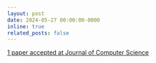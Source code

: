 ```yaml
---
layout: post
date: 2024-05-27 00:00:00-0000
inline: true
related_posts: false
---
```


[1 paper accepted at Journal of Computer Science](https://thescipub.com/abstract/jcssp.2024.819.826)
